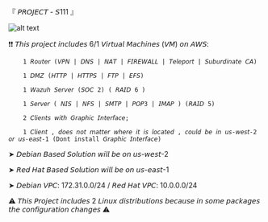    『 𝘗𝘙𝘖𝘑𝘌𝘊𝘛 - 𝘚111 』

![alt text](https://i.imgur.com/EAyB6Rt.png)
   



   ❗❗ 𝘛𝘩𝘪𝘴 𝘱𝘳𝘰𝘫𝘦𝘤𝘵 𝘪𝘯𝘤𝘭𝘶𝘥𝘦𝘴 6/1 𝘝𝘪𝘳𝘵𝘶𝘢𝘭 𝘔𝘢𝘤𝘩𝘪𝘯𝘦𝘴 (𝘝𝘔) 𝘰𝘯 𝘈𝘞𝘚:
   
        1 𝘙𝘰𝘶𝘵𝘦𝘳 (𝘝𝘗𝘕 | 𝘋𝘕𝘚 | 𝘕𝘈𝘛 | 𝘍𝘐𝘙𝘌𝘞𝘈𝘓𝘓 | 𝘛𝘦𝘭𝘦𝘱𝘰𝘳𝘵 | 𝘚𝘶𝘣𝘶𝘳𝘥𝘪𝘯𝘢𝘵𝘦 𝘊𝘈)
       
        1 𝘋𝘔𝘡 (𝘏𝘛𝘛𝘗 | 𝘏𝘛𝘛𝘗𝘚 | 𝘍𝘛𝘗 | 𝘌𝘍𝘚)
       
        1 𝘞𝘢𝘻𝘶𝘩 𝘚𝘦𝘳𝘷𝘦𝘳 (𝘚𝘖𝘊 2) ( 𝘙𝘈𝘐𝘋 6 )
        
        1 𝘚𝘦𝘳𝘷𝘦𝘳 ( 𝘕𝘐𝘚 | 𝘕𝘍𝘚 | 𝘚𝘔𝘛𝘗 | 𝘗𝘖𝘗3 | 𝘐𝘔𝘈𝘗 ) (𝘙𝘈𝘐𝘋 5)

        2 𝘊𝘭𝘪𝘦𝘯𝘵𝘴 𝘸𝘪𝘵𝘩 𝘎𝘳𝘢𝘱𝘩𝘪𝘤 𝘐𝘯𝘵𝘦𝘳𝘧𝘢𝘤𝘦;
        
        1 𝘊𝘭𝘪𝘦𝘯𝘵 , 𝘥𝘰𝘦𝘴 𝘯𝘰𝘵 𝘮𝘢𝘵𝘵𝘦𝘳 𝘸𝘩𝘦𝘳𝘦 𝘪𝘵 𝘪𝘴 𝘭𝘰𝘤𝘢𝘵𝘦𝘥 , 𝘤𝘰𝘶𝘭𝘥 𝘣𝘦 𝘪𝘯 𝘶𝘴-𝘸𝘦𝘴𝘵-2 𝘰𝘳 𝘶𝘴-𝘦𝘢𝘴𝘵-1 (Dont install 𝘎𝘳𝘢𝘱𝘩𝘪𝘤 𝘐𝘯𝘵𝘦𝘳𝘧𝘢𝘤𝘦)

➤ 𝘋𝘦𝘣𝘪𝘢𝘯 𝘉𝘢𝘴𝘦𝘥 𝘚𝘰𝘭𝘶𝘵𝘪𝘰𝘯 𝘸𝘪𝘭𝘭 𝘣𝘦 𝘰𝘯 𝘶𝘴-𝘸𝘦𝘴𝘵-2

➤ 𝘙𝘦𝘥 𝘏𝘢𝘵  𝘉𝘢𝘴𝘦𝘥 𝘚𝘰𝘭𝘶𝘵𝘪𝘰𝘯 𝘸𝘪𝘭𝘭 𝘣𝘦 𝘰𝘯 𝘶𝘴-𝘦𝘢𝘴𝘵-1
    
➤ 𝘋𝘦𝘣𝘪𝘢𝘯 𝘝𝘗𝘊: 172.31.0.0/24 / 𝘙𝘦𝘥 𝘏𝘢𝘵 𝘝𝘗𝘊: 10.0.0.0/24


⚠ 𝘛𝘩𝘪𝘴 𝘗𝘳𝘰𝘫𝘦𝘤𝘵 𝘪𝘯𝘤𝘭𝘶𝘥𝘦𝘴 2 𝘓𝘪𝘯𝘶𝘹 𝘥𝘪𝘴𝘵𝘳𝘪𝘣𝘶𝘵𝘪𝘰𝘯𝘴 𝘣𝘦𝘤𝘢𝘶𝘴𝘦 𝘪𝘯 𝘴𝘰𝘮𝘦 𝘱𝘢𝘤𝘬𝘢𝘨𝘦𝘴 𝘵𝘩𝘦 𝘤𝘰𝘯𝘧𝘪𝘨𝘶𝘳𝘢𝘵𝘪𝘰𝘯 𝘤𝘩𝘢𝘯𝘨𝘦𝘴 ⚠
